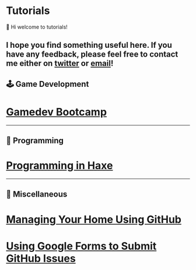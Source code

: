 # Tutorials

👋 Hi welcome to tutorials!

I hope you find something useful here. If you have any feedback, please feel free to contact me either on [twitter](https://twitter.com/x01010111) or [email](mailto:will@01010111.com)!
---
## 🕹️ Game Development
# [Gamedev Bootcamp](https://www.youtube.com/watch?v=MRNDTGoddlI)
---
## 🤖 Programming
# [Programming in Haxe](programming_in_haxe.html)
---
## 🍕 Miscellaneous
# [Managing Your Home Using GitHub](https://medium.com/@01010111/managing-your-home-using-github-266d7258eb9a)
# [Using Google Forms to Submit GitHub Issues](https://medium.com/@01010111/using-google-forms-to-submit-github-issues-efdb5f876b)
